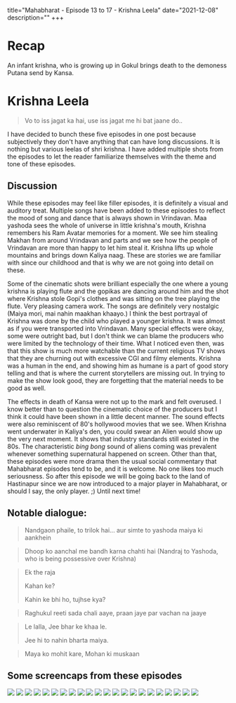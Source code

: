title="Mahabharat - Episode 13 to 17 - Krishna Leela"
date="2021-12-08"
description=""
+++ 
# Recap 
An infant krishna, who is growing up in Gokul brings death to the demoness Putana send by Kansa.

# Krishna Leela
> Vo to iss jagat ka hai, use iss jagat me hi bat jaane do..

I have decided to bunch these five episodes in one post because subjectively they don't have anything that can have long discussions. It is nothing but various leelas of shri krishna. I have added multiple shots from the episodes to let the reader familiarize themselves with the theme and tone of these episodes.

## Discussion

While these episodes may feel like filler episodes, it is definitely a visual
and auditory treat. Multiple songs have been added to these episodes to reflect
the mood of song and dance that is always shown in Vrindavan. Maa yashoda sees
the whole of universe in little krishna's mouth,
Krishna remembers his Ram Avatar memories for a moment. We see him stealing
Makhan from around Vrindavan and parts
and we see how the people of Vrindavan are more than happy to let him steal it.
Krishna lifts up whole mountains and brings down Kaliya naag. These are stories
we are familiar with
since our childhood and that is why we are not going into detail on these. 

Some of the cinematic shots were brilliant especially the one where a young
krishna is playing flute and the gopikas are dancing around him and the shot
where Krishna stole Gopi's clothes and was sitting on the tree playing the
flute. Very pleasing camera work. The songs are
definitely very nostalgic (Maiya mori, mai nahin maakhan khaayo.) I think the
best portrayal of Krishna was done by the child who played a younger krishna.
It was almost as if you were transported into Vrindavan. Many special effects
were okay, some were outright bad, but I don't think we can blame the producers
who were limited by the technology of their time. What I noticed even then, was
that this show is much more watchable than the current religious TV shows that
they are churning out with excessive CGI and filmy elements. Krishna was a
human in the end, and showing him as humane is a part of good story telling and
that is where the current storytellers are missing out. In trying to make the
show look good, they are forgetting that the material needs to be good as well.

The effects in death of Kansa were not up to the mark and felt overused. I know
better than to question the cinematic choice of the producers but I think it
could have been shown in a little decent manner. The sound effects were also
reminiscent of 80's hollywood movies that we see. When Krishna went underwater
in Kaliya's den, you could swear an Alien would show up the very next moment. It
shows that industry standards still existed in the 80s. The characteristic
*bing bong* sound of aliens coming was prevalent whenever something
supernatural happened on screen. Other than that, these episodes were more
drama then the usual social commentary that Mahabharat episodes tend to be, and
it is welcome. No one likes too much seriousness. So after this episode we will
be going back to the land of Hastinapur since we are now introduced to a major
player in Mahabharat, or should I say, the only player. ;) Until next time!

## Notable dialogue:

>Nandgaon phaile, to trilok hai... aur simte to yashoda maiya ki aankhein

>Dhoop ko aanchal me bandh karna chahti hai (Nandraj to Yashoda, who is being possessive over Krishna)

>Ek the raja
>
>Kahan ke?
>
>Kahin ke bhi ho, tujhse kya?

>Raghukul reeti sada chali aaye, praan jaye par vachan na jaaye

>Le lalla, Jee bhar ke khaa le.
>
>Jee hi to nahin bharta maiya.

>Maya ko mohit kare, Mohan ki muskaan

## Some screencaps from these episodes

![](/static/images/mahabharat/krishnaleela_1.webp)
![](/static/images/mahabharat/krishnaleela_2.webp)
![](/static/images/mahabharat/krishnaleela_3.webp)
![](/static/images/mahabharat/krishnaleela_4.webp)
![](/static/images/mahabharat/krishnaleela_5.webp)
![](/static/images/mahabharat/krishnaleela_6.webp)
![](/static/images/mahabharat/krishnaleela_7.webp)
![](/static/images/mahabharat/krishnaleela_8.webp)
![](/static/images/mahabharat/krishnaleela_9.webp)
![](/static/images/mahabharat/krishnaleela_10.webp)
![](/static/images/mahabharat/krishnaleela_11.webp)
![](/static/images/mahabharat/krishnaleela_12.webp)
![](/static/images/mahabharat/krishnaleela_13.webp)
![](/static/images/mahabharat/krishnaleela_14.webp)
![](/static/images/mahabharat/krishnaleela_15.webp)
![](/static/images/mahabharat/krishnaleela_16.webp)
![](/static/images/mahabharat/krishnaleela_17.webp)
![](/static/images/mahabharat/krishnaleela_18.webp)
![](/static/images/mahabharat/krishnaleela_19.webp)
![](/static/images/mahabharat/krishnaleela_20.webp)
![](/static/images/mahabharat/krishnaleela_21.webp)
![](/static/images/mahabharat/krishnaleela_22.webp)
